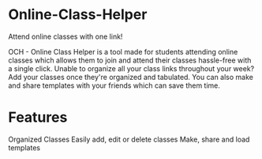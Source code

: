 # Online-Class-Helper
Attend online classes with one link!

OCH - Online Class Helper is a tool made for students attending online classes which allows them to join and attend their classes hassle-free with a single click. Unable to organize all your class links throughout your week? Add your classes once they're organized and tabulated. You can also make and share templates with your friends which can save them time.

# Features
Organized Classes
Easily add, edit or delete classes
Make, share and load templates
